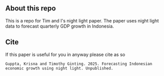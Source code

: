 ## About this repo

This is a repo for Tim and I's night light paper. The paper uses night light data to forecast quarterly GDP growth in Indonesia.

## Cite

If this paper is useful for you in anyway please cite as so

```
Guppta, Krisna and Timothy Ginting. 2025. Forecasting Indonesian economic growth using night light. Unpublished.
```
